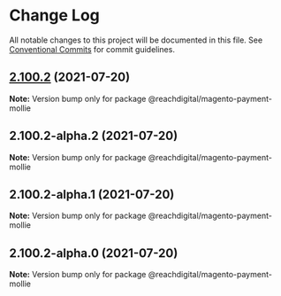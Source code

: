 # Change Log

All notable changes to this project will be documented in this file.
See [Conventional Commits](https://conventionalcommits.org) for commit guidelines.

## [2.100.2](https://github.com/ho-nl/m2-pwa/compare/@reachdigital/magento-payment-mollie@2.100.2-alpha.2...@reachdigital/magento-payment-mollie@2.100.2) (2021-07-20)

**Note:** Version bump only for package @reachdigital/magento-payment-mollie





## 2.100.2-alpha.2 (2021-07-20)

**Note:** Version bump only for package @reachdigital/magento-payment-mollie





## 2.100.2-alpha.1 (2021-07-20)

**Note:** Version bump only for package @reachdigital/magento-payment-mollie





## 2.100.2-alpha.0 (2021-07-20)

**Note:** Version bump only for package @reachdigital/magento-payment-mollie
